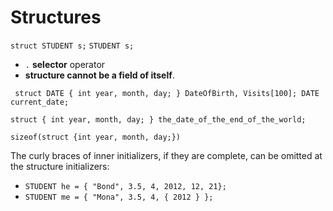 # Structures

`struct STUDENT s;`
`STUDENT s;`

- `.` **selector** operator
- **structure cannot be a field of itself**.

`
struct DATE {
     int year, month, day;
} DateOfBirth, Visits[100];
DATE current_date;`

`struct {
  int year, month, day;
}
the_date_of_the_end_of_the_world;`

`sizeof(struct {int year, month, day;})`

The curly braces of inner initializers, if they are complete, can be omitted at the structure initializers:

- `STUDENT he = { "Bond", 3.5, 4, 2012, 12, 21};`
- `STUDENT me = { "Mona", 3.5, 4, { 2012 } };`